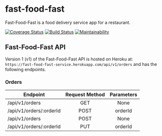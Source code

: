 # fast-food-fast

Fast-Food-Fast​ is a food delivery service app for a restaurant. 

[![Coverage Status](https://coveralls.io/repos/github/AwaMelvine/fast-food-fast/badge.svg?branch=develop)](https://coveralls.io/github/AwaMelvine/fast-food-fast?branch=develop)
[![Build Status](https://travis-ci.com/AwaMelvine/fast-food-fast.svg?branch=develop)](https://travis-ci.com/AwaMelvine/fast-food-fast)
[![Maintainability](https://api.codeclimate.com/v1/badges/e2164d7c8ac20aa53652/maintainability)](https://codeclimate.com/github/AwaMelvine/fast-food-fast/maintainability)


## Fast-Food-Fast API

Version 1 (v1) of the Fast-Food-Fast API is hosted on Heroku at: `https://fast-food-fast-service.herokuapp.com/api/v1/orders` and has the following endpoints.

### Orders

| Endpoint                 | Request Method | Parameters  |
| ------------------------ |:--------------:| :----------:|
| /api/v1/orders           | GET            | None        |
| /api/v1/orders/:orderId  | POST           |   orderId   |
| /api/v1/orders           | POST           |    None     |
| /api/v1/orders/:orderId  | PUT            |    orderId  |



